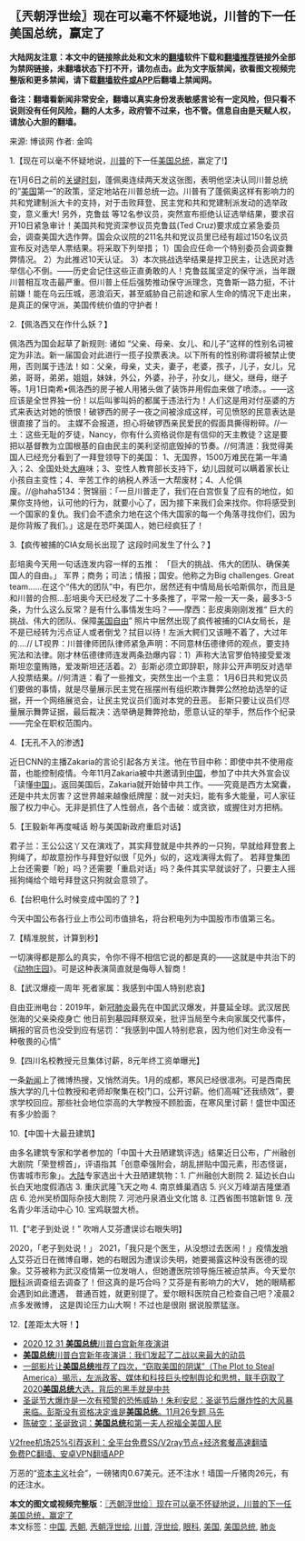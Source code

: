  <h2>〖兲朝浮世绘〗现在可以毫不怀疑地说，川普的下一任美国总统，赢定了</h2> <p class="notice"><b>大陆网友注意：本文中的链接除此处和文末的<a href="https://github.com/bannedbook/fanqiang" >翻墙</a>软件下载和<a href="https://github.com/killgcd/justmysocks/blob/master/README.md">翻墙推荐</a>链接外全部为禁网链接，未翻墙状态下打不开，请勿点击。此为文字版禁闻，欲看图文视频完整版和更多禁闻，请下载<a href="https://github.com/bannedbook/fanqiang">翻墙软件或APP</a>后翻墙上禁闻网。</p><p>备注：翻墙看新闻非常安全，翻墙以真实身份发表敏感言论有一定风险，但只看不说则没有任何风险，翻的人太多，政府管不过来，也不管。信息自由是天赋人权，请放心大胆的翻墙。</b></p>  <div class="entry"> <p>来源:&nbsp;博谈网                            作者:&nbsp;金鸣                           </p> <p>1.【现在可以毫不怀疑地说，<a href="https://www.bannedbook.org/bnews/tag/%e5%b7%9d%e6%99%ae/" class="st_tag internal_tag" rel="tag" title="标签 川普 下的日志">川普</a>的下一任<a href="https://www.bannedbook.org/bnews/tag/%e7%be%8e%e5%9b%bd%e6%80%bb%e7%bb%9f/" class="st_tag internal_tag" rel="tag" title="标签 美国总统 下的日志">美国总统</a>，赢定了!】</p> <p></p> <p>在1月6日之前的<span class='wp_keywordlink'><a href="https://www.bannedbook.org/forum2/topic151.html" title="关键时刻：李鹏日记" target="_blank">关键时刻</a></span>，蓬佩奥连续两天发这张图，表明他坚决认同川普总统的&#8221;<a href="https://www.bannedbook.org/bnews/tag/%e7%be%8e%e5%9b%bd/" class="st_tag internal_tag" rel="tag" title="标签 美国 下的日志">美国</a>第一&#8221;的政策，坚定地站在川普总统一边。川普有了蓬佩奥这样有影响力的共和党建制派大卡的支持，对于击败拜登、民主党和共和党建制派发动的选举政变，意义重大! 另外，克鲁兹 等12名参议员，突然宣布拒绝认证选举结果，要求召开10日紧急审计！美国共和党资深参议员克鲁兹(Ted Cruz)要求成立紧急委员会，调查美国大选作弊。国会众议院的211名共和党议员里已经有超过150名议员宣布反对选举人票结果。将采取下列举措； 1）国会应任命一个特别委员会调查舞弊情况。 2）为此推迟10天认证。 3）本次挑战选举结果是捍卫民主，让选民对选举信心不倒。——历史会记住这些正直勇敢的人！克鲁兹属坚定的保守派，当年跟川普相互攻击最严重。但川普上任后强势推动保守派理念，克鲁斯一路力挺，不计前嫌！能在乌云压城，恶浪滔天，甚至威胁自己前途和家人生命的情况下走出来，是真正的保守派，美国传统价值的守护者！</p> <p>2.【佩洛西又在作什么妖？】</p> <p></p> <p>佩洛西为国会起草了新规则: 诸如 “父亲、母亲、女儿、和儿子”这样的性别名词被定为非法。新一届国会对此进行一揽子投票表决。以下所有的性别称谓将被禁止使用，否则属于违法！如：父亲，母亲，丈夫，妻子，老婆，孩子，儿子，女儿，兄弟，哥哥，弟弟，姐姐，妹妹，外公，外婆，孙子，孙女儿，继父，继母，继子等。1月1日南希•佩洛西的房子被人用猪头做了装饰并用假血来做了喷漆。。——这应该是全世界独一份！以后叫爹叫妈的都属于违法行为！人们这是用对付巫婆的方式来表达对她的愤恨！破锣西的房子一夜之间被涂成这样，可见愤怒的民意表达是很直接了当的。 主媒不会报道，担心将破锣西亲民爱民的假面具撕得粉碎。//一土：这些无耻的歹徒，Nancy，你有什么资格说你是有信仰的天主教徒？这是要把以基督教为立国根基的自由民主的美利坚彻底毁掉的节奏。//何清涟：我觉得美国人已经充分看到了一拜登领导下的美国： 1、无国界，1500万难民在第一年涌入；2、全国处处<span class='wp_keywordlink'><a href="https://www.bannedbook.org/bnews/lifebaike/20181016/1013890.html" title="中国留学生试了一下大麻 结果死在回国路上" target="_blank">大麻</a></span>味；3、变性人教育部长支持下，幼儿园就可以瞒着家长让小孩自主变性；4、辛苦工作的纳税人养活一大帮废材；4、人伦俱废。//@haha5134：贺锦丽：「一旦川普走了，我们在白宫恢复了应有的地位，如果你支持他，认可他的行为，就要小心了，因为接下来我们会来找你。你将感受到一个国家的复仇。我们会不遗余力地在这个伟大国家的每一个角落寻找你们，因为是你背叛了我们。」这是在恐吓美国人，她已经疯狂了！</p> <p>3.【疯传被捕的CIA女局长出现了 这段时间发生了什么？】</p> <p></p>  <p>彭培奥今天用一句话连发内容一样的五推： 「巨大的挑战、伟大的团队、确保美国人的自由。」 军界；商务；司法；情报；国安。他称之为Big challenges. Great team&#8230;&#8230;在这个“伟大的团队”中，有巴尔，居然还有中情局局长哈斯佩尔，而且是和川普的合照&#8230;彭培奥今天已经发了二十多条推了，平常一般一天一条，最多3-5条，为什么这么反常？是有什么事情发生吗？——摩西：彭皮奥刚刚发推“ 巨大的挑战、伟大的团队、保障<span class='wp_keywordlink'><a href="https://www.bannedbook.org/forum2/topic894.html" title="美国自由的故事" target="_blank">美国自由</a></span>” 照片中居然出现了疯传被捕的CIA女局长，是不是已经转为污点证人或者倒戈？拭目以待！左派大鳄们又该睡不着了，大过年的&#8230;.// LT视界：川普律师团队律师紧急声明：不同意林伍德律师的观点，要支持宪法和法律。刚才林伍德律师连发两条劲爆内容：1）声称大法官罗伯特接受爱泼斯坦恋童贿赂，爱泼斯坦还活着。2）彭斯必须立即辞职，除非公开声明反对选举人投票结果。//何清涟：看了一些推文，突然生出一个主意： 1月6日共和党议员们要做的事情，就是尽量展示民主党在摇摆州有组织欺诈舞弊公然抢劫选举的证据，开一个网络展览会，让民主党议员们面对本党的丑恶。 彭斯只要让议员们尽量展示舞弊证据，最后裁决：选举确是舞弊抢劫，愿意认证的举手，然后作个纪录——完全在职权范围内。</p> <p>4.【无孔不入的渗透】</p> <p></p> <p>近日CNN的主播Zakaria的言论引起各方关注。他在节目中称：即使中共不使用疫苗，也能控制疫情。今年11月Zakaria被中共邀请到<span class='wp_keywordlink_affiliate'><a href="https://www.bannedbook.org/" title="中国" target="_blank">中国</a></span>，参加了中共大外宣会议「读懂<a href="https://www.bannedbook.org/bnews/tag/%E4%B8%AD%E5%9B%BD/" class="st_tag internal_tag" rel="tag" title="标签 中国 下的日志">中国</a>」。返回美国后，Zakaria就开始替中共工作。——究竟是西方太窝囊，还是中共太厉害？这世界越来越像纸牌屋：就一对夫妇，能有多大能量，可人家征服了权力中心。无非是抓住了人性弱点，各个击破：或贪欲，或握住对方把柄。</p> <p>5.【王毅新年再度喊话 盼与美国新政府重启对话】</p> <p></p> <p>君子兰：王公公这丫又在演戏了，其实拜登就是中共养的一只狗，早就给拜登套上狗绳了，却故意扮作与拜登好似很「见外」似的，这戏演得太假了。 若拜登集团上台还需要「盼」吗？还需要「重启对话」吗？条件其实早就谈好了，只要主人摇摇狗绳给个暗号拜登这只狗就会意领了。</p> <p>6.【台积电什么时候变成中国的了？】</p> <p></p>  <p>今天中国公布各行业上市公司市值排名，将台积电列为中国股市市值第三名。</p> <p>7.【精准脱贫，计算到秒】</p> <p></p> <p>一切演得都是那么的真实，令你不得不相信它说的都是真的——这就是中共治下的《<span class='wp_keywordlink'><a href="https://www.bannedbook.org/forum2/topic1623.html" title="乔治·奥威尔《动物庄园》《动物农场》" target="_blank">动物庄园</a></span>》。可是这种表演简直就是侮辱人智商！</p> <p>8.【武汉爆疫一周年 死者家属：我感到中国人特别悲哀】</p> <p></p> <p>自由亚洲电台：2019年，新冠<a href="https://www.bannedbook.org/bnews/tag/%e8%82%ba%e7%82%8e/" class="st_tag internal_tag" rel="tag" title="标签 肺炎 下的日志">肺炎</a>最先在中国武汉爆发，并蔓延全球。武汉居民张海的父亲染疫身亡 他日前到墓园拜祭双亲，批评当局至今未向家属交代事件，瞒报的官员也没受到应有惩罚：“我感到中国人特别悲哀，因为他们对生命没有一种敬畏的心情”</p> <p>9.【四川名校教授元旦集体讨薪，8元年终工资单曝光】</p> <p></p>  <p>一条<span class='wp_keywordlink_affiliate'><a href="https://www.bannedbook.org/" title="新闻">新闻</a></span>上了微博热搜，又悄然消失。1月的成都，寒风已经很凛冽。可是西南民族大学的几十位教授和老师却聚集在校门口，公开讨薪。他们高喊&#8221;还我绩效”，要求学校回应。那些社会地位崇高的大学教授不顾脸面，在寒风里讨薪！盛世中国还有多少脸面？</p> <p>10.【中国十大最丑建筑】</p> <p></p> <p>由多名建筑专家和学者参加的「中国十大丑陋建筑评选」结果近日公布，广州融创大剧院「荣登榜首」，评语指其「创意牵强附会，胡乱拼贴中国元素，形态怪诞，伤害城市形象」。<span class='wp_keywordlink_affiliate'><a href="https://www.bannedbook.org/" title="大陆" target="_blank">大陆</a></span>专家选出十大丑陋建筑物：1. 广州融创大剧院 2. 延边长白山长白天地度假酒店 3. 重庆武隆飞天之吻 4. 南京蜂巢酒店 5. 兴义万峰湖吉隆堡酒店 6. 沧州吴桥国际杂技大剧院 7. 河池丹泉酒业文化馆 8. 江西省图书馆新馆 9. 茂名青少年活动中心 10. 宝鸡联盟大桥。</p> <p>11.【“老子到处说！” 吹哨人艾芬遭误诊右眼失明】</p> <p></p> <p>2020，「老子到处说！」 2021，「我只是个医生，从没想过去医闹！」疫情<span class='wp_keywordlink'><a href="https://www.bannedbook.org/bnews/baitai/20200311/1291816.html" title="发哨子的人" target="_blank">发哨人</a></span>艾芬近日在微博自曝，她的右眼因为遭误诊失明，她要揭露这种没有医德的现象。艾芬被称为武汉疫情第一位发哨人，但她遭医院领导施压被迫禁声。今天爱尔<a href="https://www.bannedbook.org/bnews/tag/%e7%9c%bc%e7%a7%91/" class="st_tag internal_tag" rel="tag" title="标签 眼科 下的日志">眼科</a>派调查组去调查了！但这真的是巧合吗？艾芬是有影响力的大V， 她的眼睛都会遇到如此遭遇， 普通百姓，就更别提了。爱尔眼科医院自己检查自己吧？凌晨2点多发微博， 这是舆论压力山大啊！不过也是很刚 据说股票猛涨。</p> <p>12.【差距太大呀！】</p> <p></p>  <ul class='op-related-articles' title='相关阅读'> <li><a href='https://www.bannedbook.org/bnews/bannedvideo/20210102/1459527.html' target='_blank'>2020 12 31 <b>美国总统</b>川普白宫新年夜演讲</a></li> <li><a href='https://www.bannedbook.org/bnews/bannedvideo/20210102/1459369.html' target='_blank'><b>美国总统</b>川普白宫新年夜演讲：我们发起了二战以来最大的动员</a></li> <li><a href='https://www.bannedbook.org/bnews/bannedvideo/20201229/1457155.html' target='_blank'>一部影片让<b>美国总统</b>推荐了四次，“窃取美国的阴谋”（The Plot to Steal America）揭示，左派政客、媒体和科技巨头控制舆论和思想，联手窃取了2020<b>美国总统</b>大选，背后的黑手就是中共</a></li> <li><a href='https://www.bannedbook.org/bnews/bannedvideo/20201227/1456030.html' target='_blank'>圣诞节大爆炸是一次有预警的恐怖威胁！朱利安尼：圣诞节后爆炸性的大风暴来临。彭斯没有资格决定谁是<b>美国总统</b>。11月26专题 马先</a></li> <li><a href='https://www.bannedbook.org/bnews/cbnews/20201226/1455055.html' target='_blank'>陈破空：圣诞致词：<b>美国总统</b>和第一夫人祝福全美国人民</a></li> </ul> <p class="texttj"> <a href="https://www.bannedbook.org/forum23/topic22702.html" target="_blank">V2free机场25%引荐返利：全平台免费SS/V2ray节点+经济套餐高速翻墙</a><br/> <a href="https://github.com/bannedbook/fanqiang/wiki/%E7%A6%81%E9%97%BB%E7%BD%91%E5%AE%89%E5%8D%93%E7%BF%BB%E5%A2%99%E6%96%B0%E9%97%BBAPP" target="_blank">免费PC翻墙、安卓VPN翻墙APP</a></p><p>万恶的“<span class='wp_keywordlink'><a href="https://www.bannedbook.org/forum2/topic920.html" title="资本主义与自由" target="_blank">资本主义</a></span>社会”，一磅猪肉0.67美元。还不注水！墙国一斤猪肉26元，有的还注水。</p><a name='sharetosocial'></a>       <div><b>本文的图文或视频完整版</b>：<a href='https://www.bannedbook.org/bnews/ssgc/20210103/1459950.html'>〖兲朝浮世绘〗现在可以毫不怀疑地说，川普的下一任美国总统，赢定了</a></div>  </div><!--END ENTRY--> <div class="postfooter"> <div>本文标签：<a href="https://www.bannedbook.org/bnews/tag/%E4%B8%AD%E5%9B%BD/" rel="tag">中国</a>, <a href="https://www.bannedbook.org/bnews/tag/%e5%85%b2%e6%9c%9d/" rel="tag">兲朝</a>, <a href="https://www.bannedbook.org/bnews/tag/%e5%85%b2%e6%9c%9d%e6%b5%ae%e4%b8%96%e7%bb%98/" rel="tag">兲朝浮世绘</a>, <a href="https://www.bannedbook.org/bnews/tag/%e5%b7%9d%e6%99%ae/" rel="tag">川普</a>, <a href="https://www.bannedbook.org/bnews/tag/%E6%B5%AE%E4%B8%96%E7%BB%98/" rel="tag">浮世绘</a>, <a href="https://www.bannedbook.org/bnews/tag/%e7%9c%bc%e7%a7%91/" rel="tag">眼科</a>, <a href="https://www.bannedbook.org/bnews/tag/%e7%be%8e%e5%9b%bd/" rel="tag">美国</a>, <a href="https://www.bannedbook.org/bnews/tag/%e7%be%8e%e5%9b%bd%e6%80%bb%e7%bb%9f/" rel="tag">美国总统</a>, <a href="https://www.bannedbook.org/bnews/tag/%e8%82%ba%e7%82%8e/" rel="tag">肺炎</a></div>  </div><!--END POSTFOOTER--> 